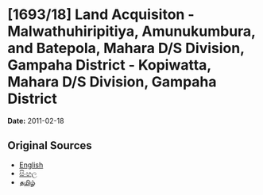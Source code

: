 # [1693/18] Land Acquisiton - Malwathuhiripitiya, Amunukumbura, and Batepola, Mahara D/S Division, Gampaha District - Kopiwatta, Mahara D/S Division, Gampaha District

**Date:** 2011-02-18

## Original Sources

- [English](https://documents.gov.lk/view/extra-gazettes/2011/2/1693-18_E.pdf)
- [සිංහල](https://documents.gov.lk/view/extra-gazettes/2011/2/1693-18_S.pdf)
- [தமிழ்](https://documents.gov.lk/view/extra-gazettes/2011/2/1693-18_T.pdf)
